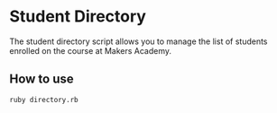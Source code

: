 Student Directory
=================

The student directory script allows you to manage
the list of students enrolled on the course at
Makers Academy.

How to use
----------

```shell
ruby directory.rb
````